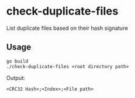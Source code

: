 # check-duplicate-files
List duplicate files based on their hash signature

## Usage
```
go build
./check-duplicate-files <root directory path>
```

Output:<br/>
```
<CRC32 Hash>;<Index>;<File path>
```
